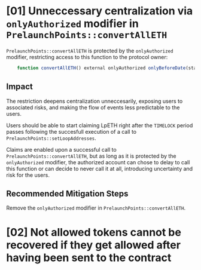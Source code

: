 # [01] Unneccessary centralization via `onlyAuthorized` modifier in `PrelaunchPoints::convertAllETH`

`PrelaunchPoints::convertAllETH` is protected by the `onlyAuthorized` modifier, restricting access to this function to the protocol owner:

```javascript
    function convertAllETH() external onlyAuthorized onlyBeforeDate(startClaimDate) {...}
```

## Impact
The restriction deepens centralization unneccesarily, exposing users to associated risks, and making the flow of events less predictable to the users.

Users should be able to start claiming LpETH right after the `TIMELOCK` period passes following the succesfull execution of a call to `PrelaunchPoints::setLoopAddresses`. 

Claims are enabled upon a successful call to `PrelaunchPoints::convertAllETH`, but as long as it is protected by the `onlyAuthorized` modifier, the authorized account can chose to delay to call this function or can decide to never call it at all, introducing uncertainty and risk for the users.

## Recommended Mitigation Steps
Remove the `onlyAuthorized` modifier in `PrelaunchPoints::convertAllETH`.


# [02] Not allowed tokens cannot be recovered if they get allowed after having been sent to the contract

